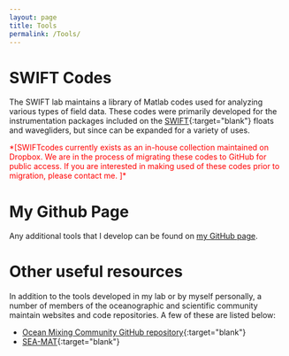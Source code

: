 ```yaml
---
layout: page
title: Tools
permalink: /Tools/
---
```


# SWIFT Codes
The SWIFT lab maintains a library of Matlab codes used for analyzing various types of field data. These codes were primarily developed for the instrumentation packages included on the [SWIFT](http://www.apl.washington.edu/swift){:target="blank"} floats and wavegliders, but since can be expanded for a variety of uses.

<span style="color:red">
*[SWIFTcodes currently exists as an in-house collection maintained on Dropbox. We are in the process of migrating these codes to GitHub for public access. If you are interested in making used of these codes prior to migration, please contact me. ]*
</span>

# My Github Page
Any additional tools that I develop can be found on [my GitHub page](https://github.com/sdbrenner).


# Other useful resources
In addition to the tools developed in my lab or by myself personally, a number of members of the oceanographic and scientific community maintain websites and code repositories.  A few of these are listed below:

* [Ocean Mixing Community GitHub repository](https://github.com/OceanMixingCommunity){:target="blank"}
* [SEA-MAT](https://www.eoas.ubc.ca/~rich/){:target="blank"}
